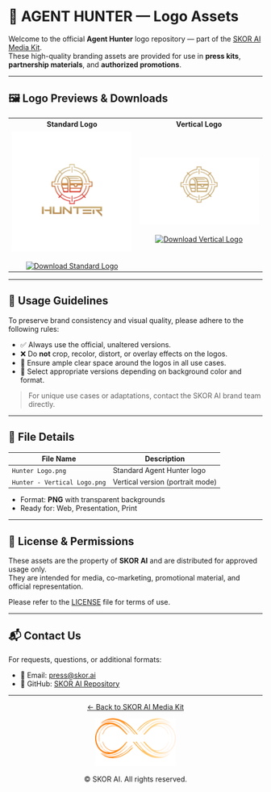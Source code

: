 # 🎯 AGENT HUNTER — Logo Assets

Welcome to the official **Agent Hunter** logo repository — part of the [SKOR AI Media Kit](https://github.com/TheSkorAI/SKOR-AI).  
These high-quality branding assets are provided for use in **press kits**, **partnership materials**, and **authorized promotions**.

---

## 🖼️ Logo Previews & Downloads

<div align="center">

<table>
  <tr>
    <th>Standard Logo</th>
    <th>Vertical Logo</th>
  </tr>
  <tr>
    <td align="center">
      <div>
        <img src="https://github.com/TheSkorAI/SKOR-AI/blob/main/SKOR%20AI%20AGENT%20MEDIA%20KIT/AGENT%20HUNTER%20LOGO/Hunter%20Logo.png?raw=true" alt="Hunter Standard Logo" width="360" />
        <br><br>
        <a href="https://github.com/TheSkorAI/SKOR-AI/blob/main/SKOR%20AI%20AGENT%20MEDIA%20KIT/AGENT%20HUNTER%20LOGO/Hunter%20Logo.png?raw=true">
          <img src="https://img.shields.io/badge/Download-Standard%20Logo-007BFF?style=for-the-badge&logo=download" alt="Download Standard Logo" />
        </a>
      </div>
    </td>
    <td align="center">
      <div>
        <img src="https://github.com/TheSkorAI/SKOR-AI/blob/main/SKOR%20AI%20AGENT%20MEDIA%20KIT/AGENT%20HUNTER%20LOGO/Hunter%20-%20Vetical%20Logo.png?raw=true" alt="Hunter Vertical Logo" width="360" />
        <br><br>
        <a href="https://github.com/TheSkorAI/SKOR-AI/blob/main/SKOR%20AI%20AGENT%20MEDIA%20KIT/AGENT%20HUNTER%20LOGO/Hunter%20-%20Vetical%20Logo.png?raw=true">
          <img src="https://img.shields.io/badge/Download-Vertical%20Logo-007BFF?style=for-the-badge&logo=download" alt="Download Vertical Logo" />
        </a>
      </div>
    </td>
  </tr>
</table>

</div>

---

## 📐 Usage Guidelines

To preserve brand consistency and visual quality, please adhere to the following rules:

- ✅ Always use the official, unaltered versions.
- ❌ Do **not** crop, recolor, distort, or overlay effects on the logos.
- 🔲 Ensure ample clear space around the logos in all use cases.
- 🎨 Select appropriate versions depending on background color and format.

> For unique use cases or adaptations, contact the SKOR AI brand team directly.

---

## 📁 File Details

| File Name                     | Description                      |
|------------------------------|----------------------------------|
| `Hunter Logo.png`            | Standard Agent Hunter logo       |
| `Hunter - Vertical Logo.png` | Vertical version (portrait mode) |

- Format: **PNG** with transparent backgrounds  
- Ready for: Web, Presentation, Print

---

## 📜 License & Permissions

These assets are the property of **SKOR AI** and are distributed for approved usage only.  
They are intended for media, co-marketing, promotional material, and official representation.

Please refer to the [LICENSE](../../LICENSE) file for terms of use.

---

## 📬 Contact Us

For requests, questions, or additional formats:

- 📧 Email: [press@skor.ai](mailto:press@skor.ai)  
- 💬 GitHub: [SKOR AI Repository](https://github.com/TheSkorAI/SKOR-AI)

---

<p align="center">
  <a href="https://github.com/TheSkorAI/SKOR-AI">
    ← Back to SKOR AI Media Kit
  </a>
</p>

<p align="center">
  <img src="https://github.com/TheSkorAI/SKOR-AI/raw/main/SKOR%20AI%20Agents%20Logo%20(Primary).png" alt="SKOR AI Logo" width="160" />
</p>

<p align="center">
  © SKOR AI. All rights reserved.
</p>
